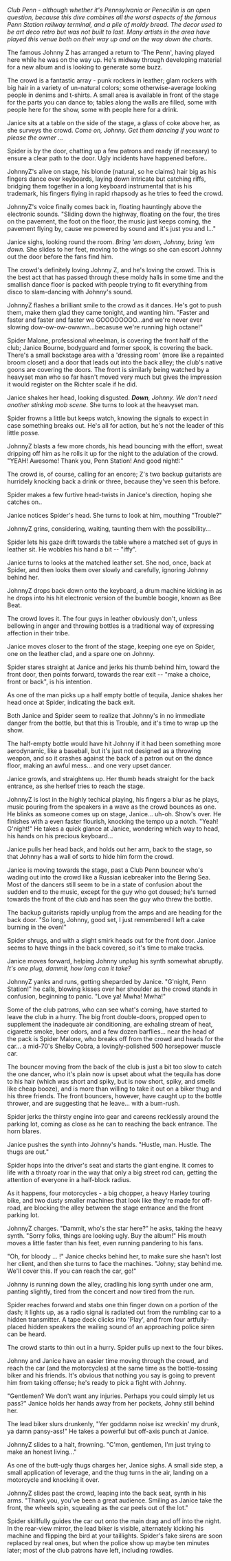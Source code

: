 _Club Penn - although whether it's Pennsylvania or Penecillin is an open question, because this dive combines all the worst aspects of the famous Penn Station railway terminal, and a pile of moldy bread. The decor used to be art deco retro but was not built to last. Many artists in the area have played this venue both on their way up and on the way down the charts._

The famous Johnny Z has arranged a return to 'The Penn', having played here while he was on the way up. He's midway through developing material for a new album and is looking to generate some buzz.

The crowd is a fantastic array - punk rockers in leather; glam rockers with big hair in a variety of un-natural colors; some otherwise-average looking people in denims and t-shirts. A small area is available in front of the stage for the parts you can dance to; tables along the walls are filled, some with people here for the show, some with people here for a drink.

Janice sits at a table on the side of the stage, a glass of coke above her, as she surveys the crowd. _Come on, Johnny. Get them dancing if you want to please the owner ..._

Spider is by the door, chatting up a few patrons and ready (if necesary) to ensure a clear path to the door. Ugly incidents have happened before..

JohnnyZ's alive on stage, his blonde (natural, so he claims) hair big as his fingers dance over keyboards, laying down intricate but catching riffs, bridging them together in a long keyboard instrumental that is his trademark, his fingers flying in rapid rhapsody as he tries to feed the crowd.

JohnnyZ's voice finally comes back in, floating hauntingly above the electronic sounds. "Sliding down the highway, floating on the four, the tires on the pavement, the foot on the floor, the music just keeps coming, the pavement flying by, cause we powered by sound and it's just you and I..."

Janice sighs, looking round the room. _Bring 'em down, Johnny, bring 'em down._ She slides to her feet, moving to the wings so she can escort Johnny out the door before the fans find him.

The crowd's definitely loving Johnny Z, and he's loving the crowd. This is the best act that has passed through these moldy halls in some time and the smallish dance floor is packed with people trying to fit everything from disco to slam-dancing with Johnny's sound.

JohnnyZ flashes a brilliant smile to the crowd as it dances. He's got to push them, make them glad they came tonight, and wanting him. "Faster and faster and faster and faster we GOOOOOOOO...and we're never ever slowing dow-ow-ow-owwwn...becasuse we're running high octane!"

Spider Malone, professional wheelman, is covering the front half of the club; Janice Bourne, bodyguard and former spook, is covering the back. There's a small backstage area with a 'dressing room' (more like a repainted broom closet) and a door that leads out into the back alley; the club's native goons are covering the doors. The front is similarly being watched by a heavyset man who so far hasn't moved very much but gives the impression it would register on the Richter scale if he did.

Janice shakes her head, looking disgusted. _**Down**, Johnny. We don't need another stinking mob scene._ She turns to look at the heavyset man.

Spider frowns a little but keeps watch, knowing the signals to expect in case something breaks out. He's all for action, but he's not the leader of this little posse.

JohnnyZ blasts a few more chords, his head bouncing with the effort, sweat dripping off him as he rolls it up for the night to the adulation of the crowd. "YEAH! Awesome! Thank you, Penn Station! And good night!:"

The crowd is, of course, calling for an encore; Z's two backup guitarists are hurridely knocking back a drink or three, because they've seen this before.

Spider makes a few furtive head-twists in Janice's direction, hoping she catches on..

Janice notices Spider's head. She turns to look at him, mouthing "Trouble?"

JohnnyZ grins, considering, waiting, taunting them with the possibility...

Spider lets his gaze drift towards the table where a matched set of guys in leather sit. He wobbles his hand a bit -- "iffy".

Janice turns to looks at the matched leather set. She nod, once, back at Spider, and then looks them over slowly and carefully, ignoring Johnny behind her.

JohnnyZ drops back down onto the keyboard, a drum machine kicking in as he drops into his hit electronic version of the bumble boogie, known as Bee Beat.

The crowd loves it. The four guys in leather obviously don't, unless bellowing in anger and throwing bottles is a traditional way of expressing affection in their tribe.

Janice moves closer to the front of the stage, keeping one eye on Spider, one on the leather clad, and a spare one on Johnny.

Spider stares straight at Janice and jerks his thumb behind him, toward the front door, then points forward, towards the rear exit -- "make a choice, front or back", is his intention.

As one of the man picks up a half empty bottle of tequila, Janice shakes her head once at Spider, indicating the back exit.

Both Janice and Spider seem to realize that Johnny's in no immediate danger from the bottle, but that this is Trouble, and it's time to wrap up the show.

The half-empty bottle would have hit Johnny if it had been something more aerodynamic, like a baseball, but it's just not designed as a throwing weapon, and so it crashes against the back of a patron out on the dance floor, making an awful mess... and one very upset dancer.

Janice growls, and straightens up. Her thumb heads straight for the back entrance, as she herlsef tries to reach the stage.

JohnnyZ is lost in the highly techical playing, his fingers a blur as he plays, music pouring from the speakers in a wave as the crowd bounces as one. He blinks as someone comes up on stage, Janice... uh-oh. Show's over. He finishes with a even faster flourish, knocking the tempo up a notch. "Yeah! G'night!" He takes a quick glance at Janice, wondering which way to head, his hands on his precious keyboard...

Janice pulls her head back, and holds out her arm, back to the stage, so that Johnny has a wall of sorts to hide him form the crowd.

Janice is moving towards the stage, past a Club Penn bouncer who's wading out into the crowd like a Russian icebreaker into the Bering Sea. Most of the dancers still seem to be in a state of confusion about the sudden end to the music, except for the guy who got doused; he's turned towards the front of the club and has seen the guy who threw the bottle.

The backup guitarists rapidly unplug from the amps and are heading for the back door. "So long, Johnny, good set, I just remembered I left a cake burning in the oven!"

Spider shrugs, and with a slight smirk heads out for the front door. Janice seems to have things in the back covered, so it's time to make tracks.

Janice moves forward, helping Johnny unplug his synth somewhat abruptly. _It's one plug, dammit, how long can it take?_

JohnnyZ yanks and runs, getting sheparded by Janice. "G'night, Penn Station!" he calls, blowing kisses over her shoulder as the crowd stands in confusion, beginning to panic. "Love ya! Mwha! Mwha!"

Some of the club patrons, who can see what's coming, have started to leave the club in a hurry. The big front double-doors, propped open to supplement the inadequate air conditioning, are exhaling stream of heat, cigarette smoke, beer odors, and a few dozen barflies... near the head of the pack is Spider Malone, who breaks off from the crowd and heads for the car... a mid-70's Shelby Cobra, a lovingly-polished 500 horsepower muscle car.

The bouncer moving from the back of the club is just a bit too slow to catch the one dancer, who it's plain now is upset about what the tequila has done to his hair (which was short and spiky, but is now short, spiky, and smells like cheap booze), and is more than willing to take it out on a biker thug and his three friends. The front bouncers, however, have caught up to the bottle thrower, and are suggesting that he leave... with a bum-rush.

Spider jerks the thirsty engine into gear and careens recklessly around the parking lot, coming as close as he can to reaching the back entrance. The horn blares.

Janice pushes the synth into Johnny's hands. "Hustle, man. Hustle. The thugs are out."

Spider hops into the driver's seat and starts the giant engine. It comes to life with a throaty roar in the way that only a big street rod can, getting the attention of everyone in a half-block radius.

As it happens, four motorcycles - a big chopper, a heavy Harley touring bike, and two dusty smaller machines that look like they're made for off-road, are blocking the alley between the stage entrance and the front parking lot.

JohnnyZ charges. "Dammit, who's the star here?" he asks, taking the heavy synth. "Sorry folks, things are looking ugly. Buy the album!" His mouth moves a little faster than his feet, even running pandering to his fans.

"Oh, for bloody ... !" Janice checks behind her, to make sure she hasn't lost her client, and then she turns to face the machines. "Johny; stay behind me. We'll cover this. If you can reach the car, go!"

Johnny is running down the alley, cradling his long synth under one arm, panting slightly, tired from the concert and now tired from the run.

Spider reaches forward and stabs one thin finger down on a portion of the dash; it lights up, as a radio signal is radiated out from the rumbling car to a hidden transmitter. A tape deck clicks into 'Play', and from four artfully-placed hidden speakers the wailing sound of an approaching police siren can be heard.

The crowd starts to thin out in a hurry. Spider pulls up next to the four bikes.

Johnny and Janice have an easier time moving through the crowd, and reach the car (and the motorcycles) at the same time as the bottle-tossing biker and his friends. It's obvious that nothing you say is going to prevent him from taking offense; he's ready to pick a fight with Johnny.

"Gentlemen? We don't want any injuries. Perhaps you could simply let us pass?" Janice holds her hands away from her pockets, Johny still behind her.

The lead biker slurs drunkenly, "Yer goddamn noise isz wreckin' my drunk, ya damn pansy-ass!" He takes a powerful but off-axis punch at Janice.

JohnnyZ slides to a halt, frowning. "C'mon, gentlemen, I'm just trying to make an honest living..."

As one of the butt-ugly thugs charges her, Janice sighs. A small side step, a small application of leverage, and the thug turns in the air, landing on a motorcycle and knocking it over.

JohnnyZ slides past the crowd, leaping into the back seat, synth in his arms. "Thank you, you've been a great audience. Smiling as Janice take the front, the wheels spin, squealing as the car peels out of the lot."

Spider skillfully guides the car out onto the main drag and off into the night. In the rear-view mirror, the lead biker is visible, alternately kicking his machine and flipping the bird at your taillights. Spider's fake sirens are soon replaced by real ones, but when the police show up maybe ten minutes later; most of the club patrons have left, including rowdies.